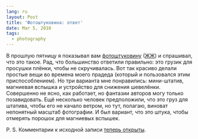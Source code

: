 ```yaml
---
lang: ru
layout: Post
title: 'Фотоштуковина: ответ'
date: Mar 5, 2010
tags:
  - photography
---
```


В прошлую пятницу я показывал вам [фотоштуковину](/blog/4316) ([ЖЖ](http://sapegin.livejournal.com/383934.html)) и спрашивал, что это такое. Рад, что большинство ответили правильно: это грузик для просушки плёнки, чтобы не скручивалась. Вот так красиво делали простые вещи во времена моего прадеда (который и пользовался этим приспособлением). Но три варианта мне понравились: мини-штатив, магниевая вспышка и устройство для снижения шевелёнки. Совершенно не ясно, как работает, но фантазии авторов могу только позавидовать. Ещё несколько человек предположили, что это груз для штатива, чтобы его не качало ветром, но тут, полагаю, виноват непонятный масштаб фотографии. И был вариант, что это штука, чтобы отмерять порошок для магниевых вспышек.

P. S. Комментарии к исходной записи [теперь открыты](http://sapegin.livejournal.com/383934.html).
